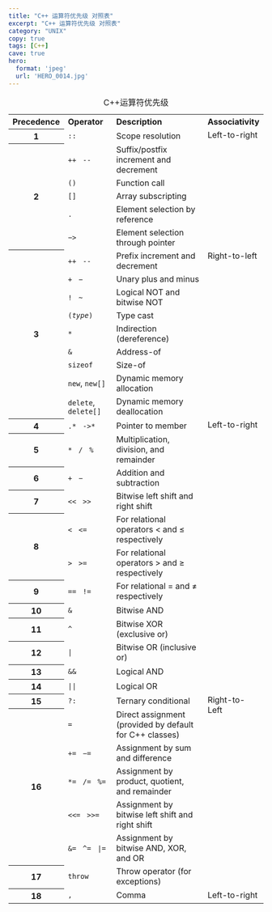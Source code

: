 ```yaml
---
title: "C++ 运算符优先级 对照表"
excerpt: "C++ 运算符优先级 对照表"
category: "UNIX"
copy: true
tags: [C++]
cave: true
hero:
  format: 'jpeg'
  url: 'HERO_0014.jpg'
---
```

<table cellspacing="5" cellpadding="2">
    <caption>C++运算符优先级</caption>
    <tbody>
        <tr>
            <th style="text-align: left"> Precedence
            </th>
            <th style="text-align: left"> Operator
            </th>
            <th style="text-align: left"> Description
            </th>
            <th style="text-align: left"> Associativity
            </th>
        </tr>
        <tr>
            <th> 1
            </th>
            <td> <code>::</code>
            </td>
            <td> Scope resolution
            </td>
            <td style="vertical-align: top" rowspan="6"> Left-to-right
            </td>
        </tr>
        <tr>
            <th rowspan="5"> 2
            </th>
            <td style="border-bottom-style: none"> <code>++</code>&nbsp;&nbsp; <code>--</code>
            </td>
            <td style="border-bottom-style: none"> Suffix/postfix increment and decrement
            </td>
        </tr>
        <tr>
            <td style="border-bottom-style: none; border-top-style: none"> <code>()</code>
            </td>
            <td style="border-bottom-style: none; border-top-style: none"> Function call
            </td>
        </tr>
        <tr>
            <td style="border-bottom-style: none; border-top-style: none"> <code>[]</code>
            </td>
            <td style="border-bottom-style: none; border-top-style: none"> Array subscripting
            </td>
        </tr>
        <tr>
            <td style="border-bottom-style: none; border-top-style: none"> <code>.</code>
            </td>
            <td style="border-bottom-style: none; border-top-style: none"> Element selection by reference
            </td>
        </tr>
        <tr>
            <td style="border-bottom-style: none; border-top-style: none"> <code>−&gt;</code>
            </td>
            <td style="border-bottom-style: none; border-top-style: none"> Element selection through pointer
            </td>
        </tr>
        <tr>
            <th rowspan="9"> 3
            </th>
            <td style="border-bottom-style: none"> <code>++</code>&nbsp;&nbsp; <code>--</code>
            </td>
            <td style="border-bottom-style: none"> Prefix increment and decrement
            </td>
            <td style="vertical-align: top" rowspan="9"> Right-to-left
            </td>
        </tr>
        <tr>
            <td style="border-bottom-style: none; border-top-style: none"> <code>+</code>&nbsp;&nbsp; <code>−</code>
            </td>
            <td style="border-bottom-style: none; border-top-style: none"> Unary plus and minus
            </td>
        </tr>
        <tr>
            <td style="border-bottom-style: none; border-top-style: none"> <code>!</code>&nbsp;&nbsp; <code>~</code>
            </td>
            <td style="border-bottom-style: none; border-top-style: none"> Logical NOT and bitwise NOT
            </td>
        </tr>
        <tr>
            <td style="border-bottom-style: none; border-top-style: none"> <code>(<i>type</i>)</code>
            </td>
            <td style="border-bottom-style: none; border-top-style: none"> Type cast
            </td>
        </tr>
        <tr>
            <td style="border-bottom-style: none; border-top-style: none"> <code>*</code>
            </td>
            <td style="border-bottom-style: none; border-top-style: none"> Indirection (dereference)
            </td>
        </tr>
        <tr>
            <td style="border-bottom-style: none; border-top-style: none"> <code>&amp;</code>
            </td>
            <td style="border-bottom-style: none; border-top-style: none"> Address-of
            </td>
        </tr>
        <tr>
            <td style="border-bottom-style: none; border-top-style: none"> <code>sizeof</code>
            </td>
            <td style="border-bottom-style: none; border-top-style: none"> Size-of
            </td>
        </tr>
        <tr>
            <td style="border-bottom-style: none; border-top-style: none"> <code>new</code>, <code>new[]</code>
            </td>
            <td style="border-bottom-style: none; border-top-style: none"> Dynamic memory allocation
            </td>
        </tr>
        <tr>
            <td style="border-top-style: none"> <code>delete</code>, <code>delete[]</code>
            </td>
            <td style="border-top-style: none"> Dynamic memory deallocation
            </td>
        </tr>
        <tr>
            <th> 4
            </th>
            <td> <code>.*</code>&nbsp;&nbsp; <code>-&gt;*</code>
            </td>
            <td> Pointer to member
            </td>
            <td style="vertical-align: top" rowspan="12"> Left-to-right
            </td>
        </tr>
        <tr>
            <th> 5
            </th>
            <td> <code>*</code>&nbsp;&nbsp; <code>/</code>&nbsp;&nbsp; <code>%</code>
            </td>
            <td> Multiplication, division, and remainder
            </td>
        </tr>
        <tr>
            <th> 6
            </th>
            <td> <code>+</code>&nbsp;&nbsp; <code>−</code>
            </td>
            <td> Addition and subtraction
            </td>
        </tr>
        <tr>
            <th> 7
            </th>
            <td> <code>&lt;&lt;</code>&nbsp;&nbsp; <code>&gt;&gt;</code>
            </td>
            <td> Bitwise left shift and right shift
            </td>
        </tr>
        <tr>
            <th rowspan="2"> 8
            </th>
            <td style="border-bottom-style: none"> <code>&lt;</code>&nbsp;&nbsp; <code>&lt;=</code>
            </td>
            <td style="border-bottom-style: none"> For relational operators &lt; and ≤ respectively
            </td>
        </tr>
        <tr>
            <td style="border-top-style: none"> <code>&gt;</code>&nbsp;&nbsp; <code>&gt;=</code>
            </td>
            <td style="border-top-style: none"> For relational operators &gt; and ≥ respectively
            </td>
        </tr>
        <tr>
            <th> 9
            </th>
            <td> <code>==</code>&nbsp;&nbsp; <code>!=</code>
            </td>
            <td> For relational = and ≠ respectively
            </td>
        </tr>
        <tr>
            <th> 10
            </th>
            <td> <code>&amp;</code>
            </td>
            <td> Bitwise AND
            </td>
        </tr>
        <tr>
            <th> 11
            </th>
            <td> <code>^</code>
            </td>
            <td> Bitwise XOR (exclusive or)
            </td>
        </tr>
        <tr>
            <th> 12
            </th>
            <td> <code>|</code>
            </td>
            <td> Bitwise OR (inclusive or)
            </td>
        </tr>
        <tr>
            <th> 13
            </th>
            <td> <code>&amp;&amp;</code>
            </td>
            <td> Logical AND
            </td>
        </tr>
        <tr>
            <th> 14
            </th>
            <td> <code>||</code>
            </td>
            <td> Logical OR
            </td>
        </tr>
        <tr>
            <th> 15
            </th>
            <td> <code>?:</code>
            </td>
            <td> Ternary conditional
            </td>
            <td style="vertical-align: top" rowspan="7"> Right-to-Left
            </td>
        </tr>
        <tr>
            <th rowspan="5"> 16
            </th>
            <td style="border-bottom-style: none"> <code>=</code>
            </td>
            <td style="border-bottom-style: none"> Direct assignment (provided by default for C++ classes)
            </td>
        </tr>
        <tr>
            <td style="border-bottom-style: none; border-top-style: none"> <code>+=</code>&nbsp;&nbsp; <code>−=</code>
            </td>
            <td style="border-bottom-style: none; border-top-style: none"> Assignment by sum and difference
            </td>
        </tr>
        <tr>
            <td style="border-bottom-style: none; border-top-style: none"> <code>*=</code>&nbsp;&nbsp; <code>/=</code>&nbsp;&nbsp; <code>%=</code>
            </td>
            <td style="border-bottom-style: none; border-top-style: none"> Assignment by product, quotient, and remainder
            </td>
        </tr>
        <tr>
            <td style="border-bottom-style: none; border-top-style: none"> <code>&lt;&lt;=</code>&nbsp;&nbsp; <code>&gt;&gt;=</code>
            </td>
            <td style="border-bottom-style: none; border-top-style: none"> Assignment by bitwise left shift and right shift
            </td>
        </tr>
        <tr>
            <td style="border-top-style: none"> <code>&amp;=</code>&nbsp;&nbsp; <code>^=</code>&nbsp;&nbsp; <code>|=</code>
            </td>
            <td style="border-top-style: none"> Assignment by bitwise AND, XOR, and OR
            </td>
        </tr>
        <tr>
            <th> 17
            </th>
            <td> <code>throw</code>
            </td>
            <td> Throw operator (for exceptions)
            </td>
        </tr>
        <tr>
            <th> 18
            </th>
            <td> <code>,</code>
            </td>
            <td> Comma
            </td>
            <td> Left-to-right
            </td>
        </tr>
    </tbody>
</table>
